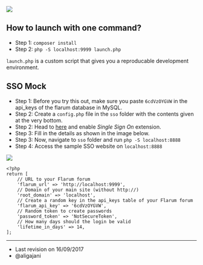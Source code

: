 ![](https://dt9ph4xofvj87.cloudfront.net/user/sites/shawacademy.com/themes/mytheme/images/logo/logo-284-50/png/regular.png)
## How to launch with one command?

* Step 1: `composer install`
* Step 2: `php -S localhost:9999 launch.php`

`launch.php` is a custom script that gives you a reproducable development environment. 

## SSO Mock

* Step 1: Before you try this out, make sure you paste `6cdVzOYGVW` in the api_keys of the flarum database in MySQL.
* Step 2: Create a `config.php` file in the `sso` folder with the contents given at the very bottom.
* Step 2: Head to [here](http://localhost:9999/admin#/extensions) and enable *Single Sign On* extension.
* Step 3: Fill in the details as shown in the image below.
* Step 3: Now, navigate to `sso` folder and run `php -S localhost:8888`
* Step 4: Access the sample SSO website on `localhost:8888` 

![](https://i.imgur.com/umGJsnx.png)

```
<?php
return [
    // URL to your Flarum forum
    'flarum_url' => 'http://localhost:9999',
    // Domain of your main site (without http://)
    'root_domain' => 'localhost',
    // Create a random key in the api_keys table of your Flarum forum
    'flarum_api_key' => '6cdVzOYGVW',
    // Random token to create passwords
    'password_token' => 'NotSecureToken',
    // How many days should the login be valid
    'lifetime_in_days' => 14,
];

```

___
* Last revision on 16/09/2017
* @aligajani

